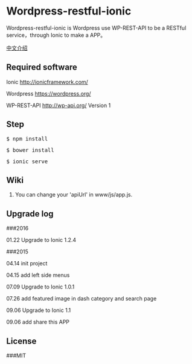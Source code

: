 # Wordpress-restful-ionic
Wordpress-restful-ionic is Wordpress use WP-REST-API to be a RESTful service，through Ionic to make a APP。 

[中文介绍](https://github.com/oukan/wordpress-restful-ionic/blob/master/README-cn.md)

## Required software

Ionic http://ionicframework.com/

Wordpress https://wordpress.org/

WP-REST-API http://wp-api.org/ Version 1

## Step
<pre>$ npm install </pre>
<pre>$ bower install </pre>
<pre>$ ionic serve </pre>

## Wiki
1. You can change your 'apiUrl' in www/js/app.js.

## Upgrade log
###2016

01.22 Upgrade to Ionic  1.2.4

###2015

04.14 init project

04.15 add left side menus

07.09 Upgrade to Ionic  1.0.1

07.26 add featured image in dash category and search page

09.06 Upgrade to Ionic  1.1

09.06 add share this APP

## License

###MIT
